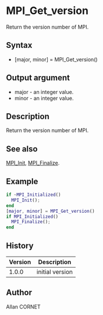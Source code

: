 

# MPI_Get_version

Return the version number of MPI.

## Syntax

- [major, minor] = MPI_Get_version()

## Output argument

 - major - an integer value.
 - minor - an integer value.

## Description


  <p>Return the version number of MPI.</p>


## See also

[MPI_Init](MPI_Init.md), [MPI_Finalize](MPI_Finalize.md).
## Example

```matlab
if ~MPI_Initialized()
  MPI_Init();
end
[major, minor] = MPI_Get_version()
if MPI_Initialized()
  MPI_Finalize();
end
```

## History

|Version|Description|
|------|------|
|1.0.0|initial version|


## Author

Allan CORNET



